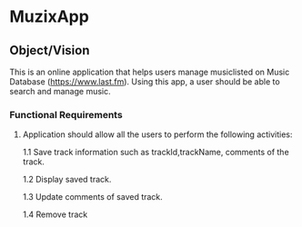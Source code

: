 # MuzixApp

## Object/Vision

This is an online application that helps users manage musiclisted on Music Database (https://www.last.fm).
Using this app, a user should be able to search and manage music.

### Functional Requirements

1. Application should allow all the users to perform the following activities:
   
   1.1 Save track information such as trackId,trackName, comments of the track.
   
   1.2 Display saved track.
   
   1.3 Update comments of saved track.
  
   1.4 Remove track
